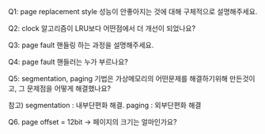 Q1: page replacement style 성능이 안좋아지는 것에 대해 구체적으로 설명해주세요.

Q2: clock 알고리즘이 LRU보다 어떤점에서 더 개선이 되었나요?

Q3: page fault 핸들링 하는 과정을 설명해주세요.

Q4: page fault 핸들러는 누가 부르나요?

Q5: segmentation, paging 기법은 가상메모리의 어떤문제를 해결하기위해 만든것이고, 그 문제점을 어떻게 해결했나요?

참고) segmentation : 내부단편화 해결. paging : 외부단편화 해결

Q6. page offset = 12bit → 페이지의 크기는 얼마인가요?
